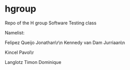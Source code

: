 hgroup
======

Repo of the H group Software Testing class

Namelist:

Felipez Queijo	Jonathan\r\n
Kennedy van Dam	Jurriaan\n

Kincel	Pavol\r

Langlotz	Timon Dominique
